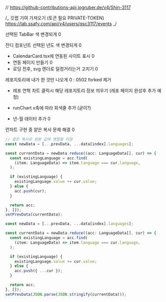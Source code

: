 // https://github-contributions-api.jogruber.de/v4/Shin-3117

/_
깃랩 기여 가져오기 (토큰 필요 PRIVATE-TOKEN)
https://lab.ssafy.com/api/v4/users/qsc3117/events
_/

선택된 TabBar 색 변경되게 0

잔디 컴포넌트 선택된 년도 색 변경되게 0

- CalendarCard.tsx에 연동된 사이트 표시 0
- 연동 페이지 만들기 0
- 로딩 전후, svg 랜더로 덜컹거리는거 고치기 0

레포지토리에 내가 한 것만 나오게 0 : 0502 forked 제거

- 레포 연혁 차트 클릭시 해당 레포지토리 정보 띄우기 (레포 페이지 완성후 추가 예정)

- runChart x축에 따라 회색줄 추가 (굳이?)
- 년-월 데이터 추가 0

런차트 구현 중 얕은 복사 문제 해결 0

```ts
// 얕은 복사로 원본 값에 영향을 미침
const newData = [...prevData, ...data[index].languages];

const currentData = newData.reduce((acc: LanguageData[], cur) => {
  const existingLanguage = acc.find(
    (item: LanguageData) => item.language === cur.language,
  );

  if (existingLanguage) {
    existingLanguage.value += cur.value;
  } else {
    acc.push(cur);
  }

  return acc;
}, []);
setPrevData(currentData);
```

```ts
const newData = [...prevData, ...data[index].languages];

const currentData = newData.reduce((acc: LanguageData[], cur) => {
  const existingLanguage = acc.find(
    (item: LanguageData) => item.language === cur.language,
  );

  if (existingLanguage) {
    existingLanguage.value += cur.value;
  } else {
    acc.push({ ...cur });
  }

  return acc;
}, []);
setPrevData(JSON.parse(JSON.stringify(currentData)));
```
